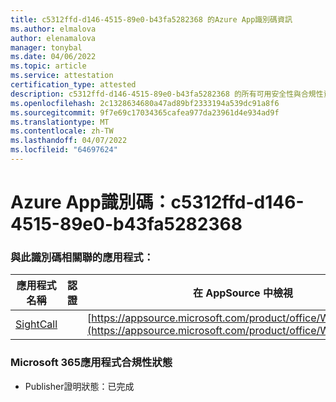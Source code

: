 ```yaml
---
title: c5312ffd-d146-4515-89e0-b43fa5282368 的Azure App識別碼資訊
ms.author: elmalova
author: elenamalova
manager: tonybal
ms.date: 04/06/2022
ms.topic: article
ms.service: attestation
certification_type: attested
description: c5312ffd-d146-4515-89e0-b43fa5282368 的所有可用安全性與合規性資訊。
ms.openlocfilehash: 2c1328634680a47ad89bf2333194a539dc91a8f6
ms.sourcegitcommit: 9f7e69c17034365cafea977da23961d4e934ad9f
ms.translationtype: MT
ms.contentlocale: zh-TW
ms.lasthandoff: 04/07/2022
ms.locfileid: "64697624"
---
```

# <a name="azure-app-id-c5312ffd-d146-4515-89e0-b43fa5282368"></a>Azure App識別碼：c5312ffd-d146-4515-89e0-b43fa5282368


### <a name="apps-associated-with-this-id"></a>與此識別碼相關聯的應用程式：
| **應用程式名稱** | **認證** | **在 AppSource 中檢視** |
|--------------|---------------|-----------------------|
| [SightCall](../forward/WA200003675.md) |  | [https://appsource.microsoft.com/product/office/WA200003675](https://appsource.microsoft.com/product/office/WA200003675) |

### <a name="microsoft-365-app-compliance-status"></a>Microsoft 365應用程式合規性狀態
- Publisher證明狀態：已完成
